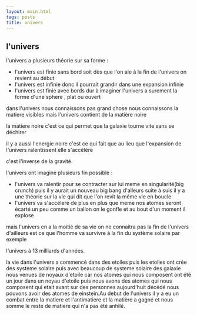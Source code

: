 ```yaml
---
layout: main.html
tags: posts
title: univers
---
```

## l'univers
l'univers a plusieurs théorie sur sa forme :
- l'univers est finie sans bord soit dès que l'on aie à la fin de l'univers on revient au début
- l'univers est infinie donc il pourrait grandir dans une expansion infinie
- l'univers est finie avec bords dur à imaginer 
l'univers a surement la forme d'une sphere , plat ou ouvert 

dans l'univers nous connaissons pas grand chose nous connaissons la matiere visibles mais l'univers contient de la matière noire

la matiere noire c'est ce qui permet que la galaxie tourne vite sans se déchirer 

il y a aussi l'energie noire c'est ce qui fait que au lieu que l'expansion de l'univers ralentissent elle s'accélère 

c'est l'inverse de la gravité.

l'univers ont imagine plusieurs fin possible :

- l'univers va ralentir pour se contracter sur lui meme en singularité(big crunch) puis il y aurait un nouveau big bang d'alleurs suite à suis il y a une théorie sur la vie qui dit que l'on revit la même vie en boucle
- l'univers va s'accéleré de plus en plus que meme nos atomes seront écarté un peu comme un ballon on le gonfle et au bout d'un moment il explose 

mais l'univers en a la moitié de sa vie on ne connaitra pas la fin de l'univers d'ailleurs est ce que l'homme va survivre à la fin du système solaire par exemple

l'univers à 13 milliards d'années.

la vie dans l'univers a commencé dans des etoiles puis les etoiles ont crée des systeme solaire puis avec beaucoup de systeme solaire des galaxie
nous venues de noyaux d'etoile car nos atomes qui nous composent ont été un jour dans un noyau d'etoile puis nous avons des atomes qui nous composent qui etait avant sur des personnes aujourd'huit décédé nous pouvons avoir des atomes de einstein.Au debut de l'univers il y a eu un combat entre la matiere et l'antimatiere et la matière a gagné et nous somme le reste de matiere qui n'a pas été anhilé.
